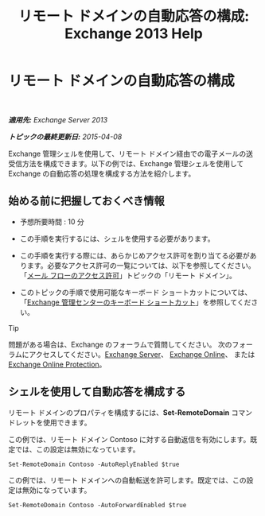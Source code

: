 ﻿---
title: 'リモート ドメインの自動応答の構成: Exchange 2013 Help'
TOCTitle: リモート ドメインの自動応答の構成
ms:assetid: 3d88a1fb-4b62-419a-a50d-ffd868e229d0
ms:mtpsurl: https://technet.microsoft.com/ja-jp/library/JJ657720(v=EXCHG.150)
ms:contentKeyID: 49896214
ms.date: 04/24/2018
mtps_version: v=EXCHG.150
ms.translationtype: HT
---

# リモート ドメインの自動応答の構成

 

_**適用先:** Exchange Server 2013_

_**トピックの最終更新日:** 2015-04-08_

Exchange 管理シェルを使用して、リモート ドメイン経由での電子メールの送受信方法を構成できます。以下の例では、Exchange 管理シェルを使用して Exchange の自動応答の処理を構成する方法を紹介します。

## 始める前に把握しておくべき情報

  - 予想所要時間 : 10 分

  - この手順を実行するには、シェルを使用する必要があります。

  - この手順を実行する際には、あらかじめアクセス許可を割り当てる必要があります。必要なアクセス許可の一覧については、以下を参照してください。「[メール フローのアクセス許可](mail-flow-permissions-exchange-2013-help.md)」トピックの「リモート ドメイン」。

  - このトピックの手順で使用可能なキーボード ショートカットについては、「[Exchange 管理センターのキーボード ショートカット](keyboard-shortcuts-in-the-exchange-admin-center-exchange-online-protection-help.md)」を参照してください。


> [!TIP]
> 問題がある場合は、Exchange のフォーラムで質問してください。 次のフォーラムにアクセスしてください。<A href="https://go.microsoft.com/fwlink/p/?linkid=60612">Exchange Server</A>、 <A href="https://go.microsoft.com/fwlink/p/?linkid=267542">Exchange Online</A>、 または <A href="https://go.microsoft.com/fwlink/p/?linkid=285351">Exchange Online Protection</A>。



## シェルを使用して自動応答を構成する

リモート ドメインのプロパティを構成するには、**Set-RemoteDomain** コマンドレットを使用できます。

この例では、リモート ドメイン Contoso に対する自動返信を有効にします。既定では、この設定は無効になっています。

    Set-RemoteDomain Contoso -AutoReplyEnabled $true

この例では、リモート ドメインへの自動転送を許可します。既定では、この設定は無効になっています。

    Set-RemoteDomain Contoso -AutoForwardEnabled $true

